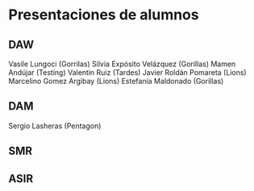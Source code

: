# Presentaciones de alumnos

## DAW
<!-- Añade aquí tu nombre si estás en DAW -->
Vasile Lungoci (Gorrilas)
Silvia Expósito Velázquez (Gorillas)
Mamen Andújar (Testing)
Valentin Ruiz (Tardes)
Javier Roldán Pomareta (Lions)
Marcelino Gomez Argibay (Lions)
Estefanía Maldonado (Gorillas)

## DAM
Sergio Lasheras (Pentagon)
<!-- Añade aquí tu nombre si estás en DAM -->

## SMR
<!-- Añade aquí tu nombre si estás en SMR -->

## ASIR
<!-- Añade aquí tu nombre si estás en ASIR -->

